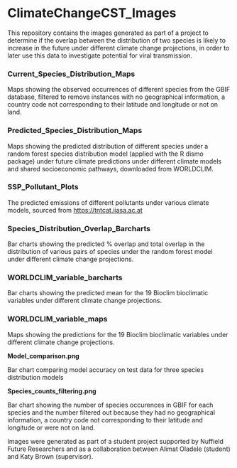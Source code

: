 # ClimateChangeCST_Images

This repository contains the images generated as part of a project to determine if the overlap between the distribution of two species is likely to increase in the future under different climate change projections, in order to later use this data to investigate potential for viral transmission.

### Current_Species_Distribution_Maps
Maps showing the observed occurrences of different species from the GBIF database, filtered to remove instances with no geographical information, a country code not corresponding to their latitude and longitude or not on land.

### Predicted_Species_Distribution_Maps
Maps showing the predicted distribution of different species under a random forest species distribution model (applied with the R dismo package) under future climate predictions under different climate models and shared socioeconomic pathways, downloaded from WORLDCLIM.

### SSP_Pollutant_Plots
The predicted emissions of different pollutants under various climate models, sourced from https://tntcat.iiasa.ac.at

### Species_Distribution_Overlap_Barcharts
Bar charts showing the predicted % overlap and total overlap in the distribution of various pairs of species under the random forest model under different climate change projections.

### WORLDCLIM_variable_barcharts
Bar charts showing the predicted mean for the 19 Bioclim bioclimatic variables under different climate change projections.

### WORLDCLIM_variable_maps
Maps showing the predictions for the 19 Bioclim bioclimatic variables under different climate change projections.

**Model_comparison.png**

Bar chart comparing model accuracy on test data for three species distribution models

**Species_counts_filtering.png**

Bar chart showing the number of species occurences in GBIF for each species and the number filtered out because they had no geographical information, a country code not corresponding to their latitude and longitude or were not on land.

Images were generated as part of a student project supported by Nuffield Future Researchers and as a collaboration between Alimat Oladele (student) and Katy Brown (supervisor).
